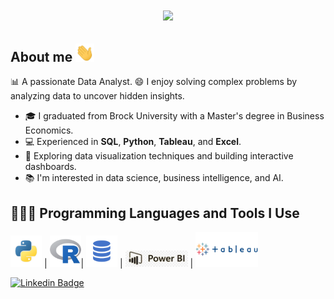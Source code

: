<h1 align="center">
  <a href="https://git.io/typing-svg">
    <img src="https://readme-typing-svg.herokuapp.com/?lines=Welcome+to+My+Profile;+I'm+Zhihong+Mai;Nice+to+see+you!+👋&center=true&size=30&font=Lato&color=blue&speed=20">
  </a>
</h1>

## **About me** <img src="https://github.com/ZhihongMai/ZhihongMai/blob/main/wave.gif" width="30">


📊 A passionate Data Analyst. 😄 I enjoy solving complex problems by analyzing data to uncover hidden insights.
- 🎓 I graduated from Brock University with a Master's degree in Business Economics.
- 💻 Experienced in **SQL**, **Python**, **Tableau**, and **Excel**.
- 🌱 Exploring data visualization techniques and building interactive dashboards.
- 📚 I'm interested in data science, business intelligence, and AI.


## 👨🏻‍💻 **Programming Languages and Tools I Use**
<img title="Python" alt="Python" width="50px" src="https://raw.githubusercontent.com/github/explore/master/topics/python/python.png" /> | <img title="R" alt="R" width="50px" src="https://raw.githubusercontent.com/github/explore/master/topics/r/r.png" />| <img title="SQL" alt="SQL" width="50px" src="https://raw.githubusercontent.com/github/explore/master/topics/sql/sql.png" /> | <img title="Power BI" alt="Power BI" width="100px" src="https://github.com/ZhihongMai/ZhihongMai/raw/main/Image/PowerBI.jpg" /> |  <img title="Tableau" alt="Tableau" width="100px" src="https://github.com/ZhihongMai/ZhihongMai/raw/main/Image/Tableau.png" />







[![Linkedin Badge](https://img.shields.io/badge/-zhmai-blue?style=flat&logo=Linkedin&logoColor=white&link=https://www.linkedin.com/in/zhmai/)](https://www.linkedin.com/in/zhmai/)
